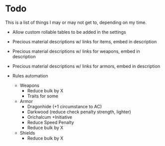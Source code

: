 # Todo
This is a list of things I may or may not get to, depending on my time.

- Allow custom rollable tables to be added in the settings

- Precious material descriptions w/ links for items, embed in description
- Precious material descriptions w/ links for weapons, embed in description
- Precious material descriptions w/ links for armors, embed in description

- Rules automation
  - Weapons
    - Reduce bulk by X
    - Traits for some
  - Armor
    - Dragonhide (+1 circumstance to AC)
    - Darkwood (reduce check penalty strength, lighter)
    - Orichalcum +Initiative
    - Reduce Speed Penalty
    - Reduce bulk by X
  - Shields
    - Reduce bulk by X
